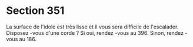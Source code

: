 # Section 351

La surface de l'idole est très lisse et il vous sera difficile de l'escalader. Disposez -vous
d'une corde  ? Si oui, rendez -vous au 396. Sinon, rendez -vous au 186.